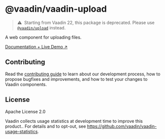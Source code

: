 # @vaadin/vaadin-upload

> ⚠️&nbsp; Starting from Vaadin 22, this package is deprecated.
> Please use [`@vaadin/upload`](https://www.npmjs.com/package/@vaadin/upload) instead.

A web component for uploading files.

[Documentation + Live Demo ↗](https://vaadin.com/docs/latest/ds/components/upload)

## Contributing

Read the [contributing guide](https://vaadin.com/docs/latest/guide/contributing/overview) to learn about our development process, how to propose bugfixes and improvements, and how to test your changes to Vaadin components.

## License

Apache License 2.0

Vaadin collects usage statistics at development time to improve this product..
For details and to opt-out, see https://github.com/vaadin/vaadin-usage-statistics.
